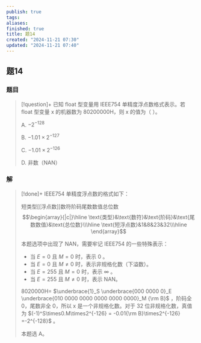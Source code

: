 ```yaml
---
publish: true
tags: 
aliases: 
finished: true
title: 题14
created: "2024-11-21 07:30"
updated: "2024-11-21 07:40"
---
```

## 题14
### 题目
> [!question]+
> 已知 float 型变量用 IEEE754 单精度浮点数格式表示。若 float 型变量 x 的机器数为 80200000H，则 x 的值为（ ）。
> 
> A. $-2^{-128}$
> 
> B. $-1.01\times 2^{-127}$
> 
> C. $-1.01\times 2^{-126}$
> 
> D. 非数（NAN）
### 解
> [!done]+
> IEEE754 单精度浮点数的格式如下：
> 
> 短类型[[浮点数]]数符阶码尾数数值总位数
> $$\begin{array}{|c|}\hline \text{类型}&\text{数符}&\text{阶码}&\text{尾数数值}&\text{总位数}\\\hline \text{短浮点数}&1&8&23&32\\\hline \end{array}$$
> 
> 本题选项中出现了 NAN，需要牢记 IEEE754 的一些特殊表示：
> 
> - 当 $E=0$ 且 $M=0$ 时，表示 0 。
> - 当 $E=0$ 且 $M\ne 0$ 时，表示非规格化数（下溢数）。
> - 当 $E=255$ 且 $M=0$ 时，表示 $\infty$ 。
> - 当 $E=255$ 且 $M\ne 0$ 时，表示 NAN。
> 
> 8020000H= $\underbrace{1}_S \underbrace{000 0000 0}_E \underbrace{010 0000 0000 0000 0000 0000}_M {\rm B}$ ，阶码全 0，尾数非全 0，所以 x 是一个非规格化数。对于 32 位非规格化数，真值为 $(-1)^S\times0.M\times2^{-126} = -0.01{\rm B}\times2^{-126} =-2^{-128}$ 。
> 
> 本题选 A。